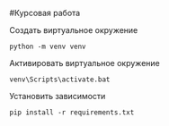 #Курсовая работа

Создать виртуальное окружение
```
python -m venv venv
```
Активировать виртуальное окружение
```
venv\Scripts\activate.bat
```
Установить зависимости
```
pip install -r requirements.txt
```